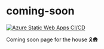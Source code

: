 # coming-soon
[![Azure Static Web Apps CI/CD](https://github.com/tusken-s/coming-soon/actions/workflows/azure-static-web-apps-gentle-sky-03bedad03.yml/badge.svg)](https://github.com/tusken-s/coming-soon/actions/workflows/azure-static-web-apps-gentle-sky-03bedad03.yml)


Coming soon page for the house 🎗🛖
